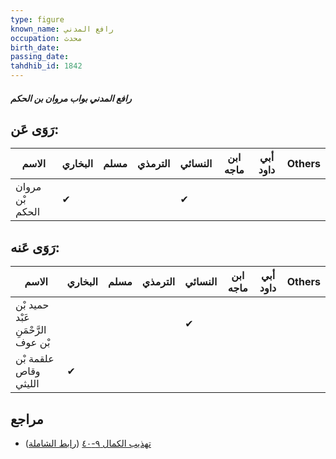 ```yaml
---
type: figure
known_name: رافع المدني
occupation: محدث
birth_date:
passing_date:
tahdhib_id: 1842
---
```

##### رافع المدني بواب مروان بن الحكم

## رَوَى عَن:
| الاسم           | البخاري | مسلم | الترمذي | النسائي | ابن ماجه | أبي داود | Others |
| --------------- | ------- | ---- | ------- | ------- | -------- | -------- | ------ |
| مروان بْن الحكم | ✔       |      |         | ✔       |          |          |        |
## رَوَى عَنه:
| الاسم                              | البخاري | مسلم | الترمذي | النسائي | ابن ماجه | أبي داود | Others |
| ---------------------------------- | ------- | ---- | ------- | ------- | -------- | -------- | ------ |
| حميد بْن عَبْد الرَّحْمَنِ بْن عوف |         |      |         | ✔       |          |          |        |
| علقمة بْن وقاص الليثي              | ✔       |      |         |         |          |          |        |
## مراجع
- [تهذيب الكمال ٩-٤٠](obsidian://open?vault=Tahdhib-al-Kamal&file=Figures/١٨٤٢-رافع%20المدني%20بواب%20مروان%20بن%20الحكم) ([رابط الشاملة](https://shamela.ws/book/3722/4280))